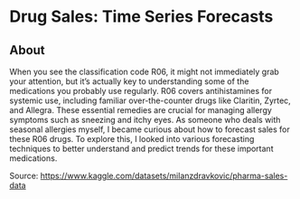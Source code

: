 # Drug Sales: Time Series Forecasts
## About

When you see the classification code R06, it might not immediately grab your attention, but it’s actually key to understanding some of the medications you probably use regularly. R06 covers antihistamines for systemic use, including familiar over-the-counter drugs like Claritin, Zyrtec, and Allegra. These essential remedies are crucial for managing allergy symptoms such as sneezing and itchy eyes. As someone who deals with seasonal allergies myself, I became curious about how to forecast sales for these R06 drugs. To explore this, I looked into various forecasting techniques to better understand and predict trends for these important medications.

Source: https://www.kaggle.com/datasets/milanzdravkovic/pharma-sales-data 
